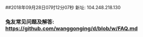 ##2018年09月28日07时12分07秒 新址: 104.248.218.130
### 兔友常见问题及解答: https://github.com/wanggonging/d/blob/w/FAQ.md
